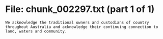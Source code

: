 ﻿# File: chunk_002297.txt (part 1 of 1)
```
We acknowledge the traditional owners and custodians of country throughout Australia and acknowledge their continuing connection to land, waters and community.
```

